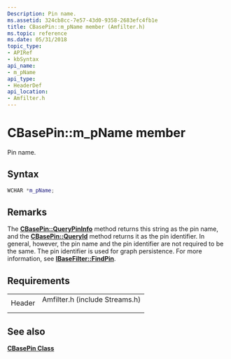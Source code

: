 ```yaml
---
Description: Pin name.
ms.assetid: 324cb8cc-7e57-43d0-9358-2683efc4fb1e
title: CBasePin::m_pName member (Amfilter.h)
ms.topic: reference
ms.date: 05/31/2018
topic_type: 
- APIRef
- kbSyntax
api_name: 
- m_pName
api_type: 
- HeaderDef
api_location: 
- Amfilter.h
---
```


# CBasePin::m\_pName member

Pin name.

## Syntax


```C++
WCHAR *m_pName;
```



## Remarks

The [**CBasePin::QueryPinInfo**](cbasepin-querypininfo.md) method returns this string as the pin name, and the [**CBasePin::QueryId**](cbasepin-queryid.md) method returns it as the pin identifier. In general, however, the pin name and the pin identifier are not required to be the same. The pin identifier is used for graph persistence. For more information, see [**IBaseFilter::FindPin**](/windows/desktop/api/Strmif/nf-strmif-ibasefilter-findpin).

## Requirements



|                   |                                                                                                           |
|-------------------|-----------------------------------------------------------------------------------------------------------|
| Header<br/> | <dl> <dt>Amfilter.h (include Streams.h)</dt> </dl> |



## See also

<dl> <dt>

[**CBasePin Class**](cbasepin.md)
</dt> </dl>

 

 




